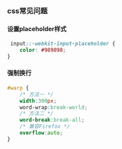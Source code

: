 ### css常见问题
#### 设置placeholder样式

```css
 input::-webkit-input-placeholder {
    color: #989898;
}
```

#### 强制换行

```css
#warp {
    /* 方法一 */
    width:300px;
    word-wrap:break-world;
    /* 方法二 */
    word-break:break-all;
    /* 兼容Firefox */
    overflow:auto;
}
```